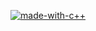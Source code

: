 [![made-with-c++](https://forthebadge.com/images/badges/made-with-c-plus-plus.svg)](https://www.cplusplus.com/)
